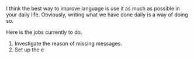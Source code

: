 I think the best way to improve language is use it as much as possible in your daily life. Obviously, writing what we have done daily is a way of doing so.

Here is the jobs currently to do.

1. Investigate the reason of missing messages.
2. Set up the e
 

